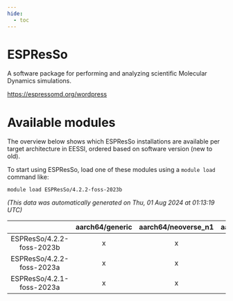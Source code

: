 ```yaml
---
hide:
  - toc
---
```


ESPResSo
========


A software package for performing and analyzing scientific Molecular Dynamics simulations.

https://espressomd.org/wordpress
# Available modules


The overview below shows which ESPResSo installations are available per target architecture in EESSI, ordered based on software version (new to old).

To start using ESPResSo, load one of these modules using a `module load` command like:

```shell
module load ESPResSo/4.2.2-foss-2023b
```

*(This data was automatically generated on Thu, 01 Aug 2024 at 01:13:19 UTC)*  

| |aarch64/generic|aarch64/neoverse_n1|aarch64/neoverse_v1|x86_64/generic|x86_64/amd/zen2|x86_64/amd/zen3|x86_64/intel/haswell|x86_64/intel/skylake_avx512|
| :---: | :---: | :---: | :---: | :---: | :---: | :---: | :---: | :---: |
|ESPResSo/4.2.2-foss-2023b|x|x|x|x|x|x|x|x|
|ESPResSo/4.2.2-foss-2023a|x|x|x|x|x|x|x|x|
|ESPResSo/4.2.1-foss-2023a|x|x|x|x|x|x|x|x|
